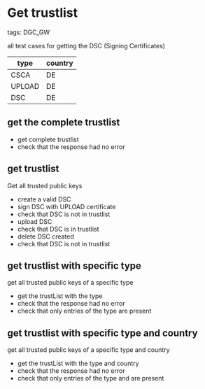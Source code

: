 # Get trustlist

tags: DGC_GW

all test cases for getting the DSC (Signing Certificates)

   |type  |country|
   |------|-------|
   |CSCA  |DE     |
   |UPLOAD|DE     |
   |DSC   |DE     |

## get the complete trustlist
* get complete trustlist
* check that the response had no error

## get trustlist

Get all trusted public keys

* create a valid DSC
* sign DSC with UPLOAD certificate
* check that DSC is not in trustlist
* upload DSC
* check that DSC is in trustlist
* delete DSC created
* check that DSC is not in trustlist

## get trustlist with specific type

get all trusted public keys of a specific type

* get the trustList with the type <type>
* check that the response had no error
* check that only entries of the type <type> are present

## get trustlist with specific type and country

get all trusted public keys of a specific type and country

* get the trustList with the type <type> and country <country>
* check that the response had no error
* check that only entries of the type <type> and <country> are present
